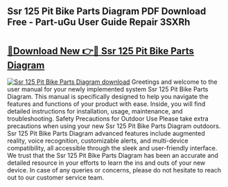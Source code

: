 ## Ssr 125 Pit Bike Parts Diagram PDF Download Free - Part-uGu User Guide Repair 3SXRh

# <h2><a href="http://dftb15o.blite.top/?on=Ssr+125+Pit+Bike+Parts+Diagram">🔗Download New 👉🔴 Ssr 125 Pit Bike Parts Diagram</a></h2>

[![Ssr 125 Pit Bike Parts Diagram download](https://i.imgur.com/lujVjoI.png)](http://dftb15o.blite.top/?on=Ssr+125+Pit+Bike+Parts+Diagram)
Greetings and welcome to the user manual for your newly implemented system Ssr 125 Pit Bike Parts Diagram. This manual is specifically designed to help you navigate the features and functions of your product with ease. Inside, you will find detailed instructions for installation, usage, maintenance, and troubleshooting. Safety Precautions for Outdoor Use Please take extra precautions when using your new Ssr 125 Pit Bike Parts Diagram outdoors. Ssr 125 Pit Bike Parts Diagram advanced features include augmented reality, voice recognition, customizable alerts, and multi-device compatibility, all accessible through the sleek and user-friendly interface. We trust that the Ssr 125 Pit Bike Parts Diagram has been an accurate and detailed resource in your efforts to learn the ins and outs of your new device. In case of any queries or concerns, please do not hesitate to reach out to our customer service team.
